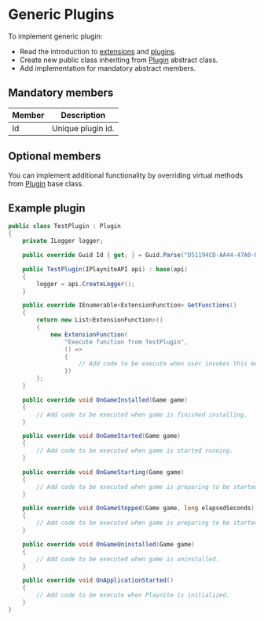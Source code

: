 Generic Plugins
=====================

To implement generic plugin:

* Read the introduction to [extensions](../intro.md) and [plugins](plugins.md).
* Create new public class inheriting from [Plugin](xref:Playnite.SDK.Plugins.Plugin) abstract class.
* Add implementation for mandatory abstract members.

Mandatory members
---------------------

| Member | Description |
| -- | -- |
| Id | Unique plugin id. |

Optional members
---------------------

You can implement additional functionality by overriding virtual methods from [Plugin](xref:Playnite.SDK.Plugins.Plugin) base class.

Example plugin
---------------------

```csharp
public class TestPlugin : Plugin
{
    private ILogger logger;

    public override Guid Id { get; } = Guid.Parse("D51194CD-AA44-47A0-8B89-D1FD544DD9C9");

    public TestPlugin(IPlayniteAPI api) : base(api)
    {
        logger = api.CreateLogger();
    }

    public override IEnumerable<ExtensionFunction> GetFunctions()
    {
        return new List<ExtensionFunction>()
        {
            new ExtensionFunction(
                "Execute function from TestPlugin",
                () =>
                {
                    // Add code to be execute when user invokes this menu entry.
                })
        };
    }

    public override void OnGameInstalled(Game game)
    {
        // Add code to be executed when game is finished installing.
    }

    public override void OnGameStarted(Game game)
    {
        // Add code to be executed when game is started running.
    }

    public override void OnGameStarting(Game game)
    {
        // Add code to be executed when game is preparing to be started.
    }

    public override void OnGameStopped(Game game, long elapsedSeconds)
    {
        // Add code to be executed when game is preparing to be started.
    }

    public override void OnGameUninstalled(Game game)
    {
        // Add code to be executed when game is uninstalled.
    }

    public override void OnApplicationStarted()
    {
        // Add code to be execute when Playnite is initialized.
    }
}
```